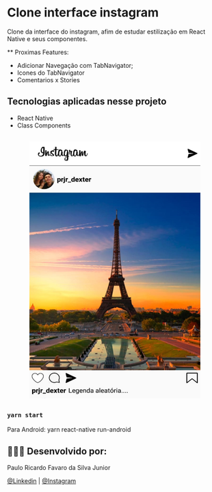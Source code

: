# Clone interface instagram
Clone da interface do instagram, afim de estudar estilização em React Native e seus componentes.

** Proximas Features:
- Adicionar Navegação com TabNavigator;
- Icones do TabNavigator
- Comentarios
x Stories

## Tecnologias aplicadas nesse projeto

- React Native
- Class Components


<h2 align="center">
    <img alt="app" src="./src/img/imgApp.jpeg" width="400px" height="600px" />
</h2>



### `yarn start`

Para Android: yarn react-native run-android



## 👨🏼‍🚀 Desenvolvido por:

Paulo Ricardo Favaro da Silva Junior

 [@Linkedin](https://www.linkedin.com/in/paulo-ricardo-favaro-da-silva-junior-79092ab8/) | [@Instagram](https://www.instagram.com/prjr_dexter/)
